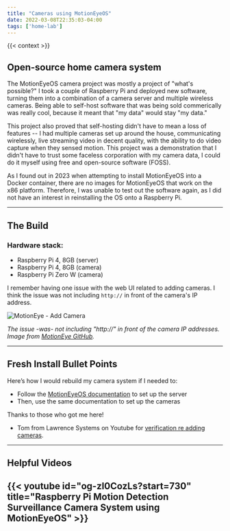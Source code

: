 ```yaml
---
title: "Cameras using MotionEyeOS"
date: 2022-03-08T22:35:03-04:00
tags: ['home-lab']
---
```


{{< context >}}

## Open-source home camera system

The MotionEyeOS camera project was mostly a project of "what's possible?" I took a couple of Raspberry Pi and deployed new software, turning them into a combination of a camera server and multiple wireless cameras. Being able to self-host software that was being sold commerically was really cool, because it meant that "my data" would stay "my data."

This project also proved that self-hosting didn't have to mean a loss of features -- I had multiple cameras set up around the house, communicating wirelessly, live streaming video in decent quality, with the ability to do video capture when they sensed motion. This project was a demonstration that I didn't have to trust some faceless corporation with my camera data, I could do it myself using free and open-source software (FOSS).


As I found out in 2023 when attempting to install MotionEyeOS into a Docker container, there are no images for MotionEyeOS that work on the x86 platform. Therefore, I was unable to test out the software again, as I did not have an interest in reinstalling the OS onto a Raspberry Pi.

---

## The Build

### Hardware stack:

- Raspberry Pi 4, 8GB (server)
- Raspberry Pi 4, 8GB (camera)
- Raspberry Pi Zero W (camera)

I remember having one issue with the web UI related to adding cameras. I think the issue was not including `http://` in front of the camera's IP address.

![MotionEye - Add Camera](/images/motioneye-add-camera.png)

*The issue -was- not including "http://" in front of the camera IP addresses. Image from [MotionEye GitHub](https://github.com/motioneye-project/motioneye/wiki/Screenshots).*

---

## Fresh Install Bullet Points

Here’s how I would rebuild my camera system if I needed to:

- Follow the [MotionEyeOS documentation](https://github.com/motioneye-project/motioneyeos/wiki/Installation) to set up the server
- Then, use the same documentation to set up the cameras

Thanks to those who got me here!

- Tom from Lawrence Systems on Youtube for [verification re adding cameras](https://www.youtube.com/watch?v=og-zI0CozLs&t=730s).

---

## Helpful Videos

## {{< youtube id="og-zI0CozLs?start=730" title="Raspberry Pi Motion Detection Surveillance Camera System using MotionEyeOS" >}}
